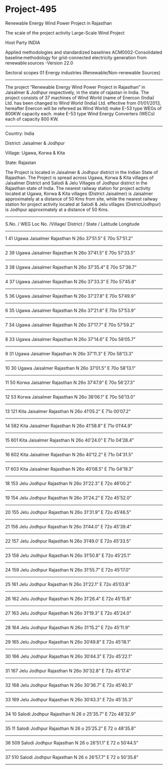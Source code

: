 # Project-495
Renewable Energy Wind Power Project in Rajasthan

The scale of the project activity  Large-Scale Wind Project 

Host Party  INDIA 

Applied methodologies and standardized baselines  ACM0002-Consolidated baseline methodology for 
grid-connected electricity generation from 
renewable sources -Version 22.0 

Sectoral scopes  01 Energy industries (Renewable/Non-renewable 
Sources) 
____________
The project  “Renewable Energy Wind Power Project in Rajasthan” in Jaisalmer & Jodhpur 
respectively, in the state of rajastan in India. The project consists of 37 machines of Wind World 
(name of Enercon (India) Ltd. has been changed to Wind World (India) Ltd. effective from 
01/01/2013, hereafter Enercon will be refereed as Wind World) make E-53 type WEGs of 800KW 
capacity each. make E-53 type Wind Energy Converters (WECs) each of capacity 800 KW. 
___________
Country: India 

District: Jaisalmer & Jodhpur 

Village: Ugawa, Korwa & Kita 

State: Rajastan 
 
The Project is located in Jaisalmer & Jodhpur district in the Indian State of Rajasthan. The Project is 
spread across Ugawa, Korwa & Kita villages of Jaisalmer District and Salodi & Jelu Villages of 
Jodhpur district in the Rajasthan state of India. The nearest railway station for project activity 
located at Ugawa, Korwa & Kita villages (District Jaisalmer) is Jaisalmer approximately at a 
distance of 50 Kms from site, while the nearest railway station for project activity located at Salodi 
& Jelu villages (DistrictJodhpur) is Jodhpur approximately at a distance of 50 Kms.
____________
S.No. / WEG Loc No. /Village/ District / State / Latitude  Longitude  
_________
1  41  Ugawa  Jaisalmer  Rajasthan  N 26o 37’51.5”  E 70o 57’51.2”  
___________
2  39  Ugawa  Jaisalmer  Rajasthan  N 26o 37’41.5”  E 70o 57’33.5”  
________
3  38  Ugawa  Jaisalmer  Rajasthan  N 26o 37’35.4”  E 70o 57’38.7”  
_________
4  37  Ugawa  Jaisalmer  Rajasthan  N 26o 37’33.3”  E 70o 57’45.8”  
___________
5  36  Ugawa  Jaisalmer  Rajasthan  N 26o 37’27.8”  E 70o 57’49.9”  
_________
6  35  Ugawa  Jaisalmer  Rajasthan  N 26o 37’21.6”  E 70o 57’53.9”  
__________
7  34  Ugawa  Jaisalmer  Rajasthan  N 26o 37’17.7”  E 70o 57’59.2”  
__________
8  33  Ugawa  Jaisalmer  Rajasthan  N 26o 37’14.6”  E 70o 58’05.7”  
____________
9  31  Ugawa  Jaisalmer  Rajasthan  N 26o 37’11.3”  E 70o 58’13.3”  
__________
10  30  Ugawa  Jaisalmer  Rajasthan  N 26o 37’01.5”  E 70o 58’13.1”  
____________
11  50  Korwa  Jaisalmer  Rajasthan  N 26o 37’47.9”  E 70o 56’27.3”  
______________
12  53  Korwa  Jaisalmer  Rajasthan  N 26o 38’06.1”  E 70o 56’13.0”  
_________
13  121  Kita  Jaisalmer  Rajasthan  N 26o 41’05.2”  E 71o 00’07.2”  
___________
14  582  Kita  Jaisalmer  Rajasthan  N 26o 41’58.8”  E 71o 01’44.9”  
__________
15  601  Kita  Jaisalmer  Rajasthan  N 26o 40’24.0”  E 71o 04’28.4”  
____________
16  602  Kita  Jaisalmer  Rajasthan  N 26o 40’12.2”  E 71o 04’31.5”  
____________
17  603  Kita  Jaisalmer  Rajasthan  N 26o 40’08.5”  E 71o 04’19.3”  
___________
18  153  Jelu  Jodhpur  Rajasthan  N 26o 31’22.3”  E 72o 46’00.2”  
_________
19  154  Jelu  Jodhpur  Rajasthan  N 26o 31’24.2”  E 72o 45’52.0”  
___________
20  155  Jelu  Jodhpur  Rajasthan  N 26o 31’31.9”  E 72o 45’46.5”  
___________
21  156  Jelu  Jodhpur  Rajasthan  N 26o 31’44.0”  E 72o 45’39.4”  
_________
22  157  Jelu  Jodhpur  Rajasthan  N 26o 31’49.0’  E 72o 45’33.5”  
________
23  158  Jelu  Jodhpur  Rajasthan  N 26o 31’50.8”  E 72o 45’25.1”  
_______
24  159  Jelu  Jodhpur  Rajasthan  N 26o 31’55.7”  E 72o 45’17.0”  
_________
25  161  Jelu  Jodhpur  Rajasthan  N 26o 31’22.1”  E 72o 45’03.8”  
_________
26  162  Jelu  Jodhpur  Rajasthan  N 26o 31’26.4”  E 72o 45’15.8”  
__________
27  163  Jelu  Jodhpur  Rajasthan  N 26o 31’19.3”  E 72o 45’24.0”  
__________
28  164  Jelu  Jodhpur  Rajasthan  N 26o 31’15.2”  E 72o 45’11.9”  
___________
29  165  Jelu  Jodhpur  Rajasthan  N 26o 30’49.8”  E 72o 45’18.1”  
_______
30  166  Jelu  Jodhpur  Rajasthan  N 26o 30’44.3”  E 72o 45’22.1”  
__________
31  167  Jelu  Jodhpur  Rajasthan  N 26o 30’32.8”  E 72o 45’17.4”  
____________
32  168  Jelu  Jodhpur  Rajasthan  N 26o 30’36.7”  E 72o 45’40.3”  
__________
33  169  Jelu  Jodhpur  Rajasthan  N 26o 30’43.3”  E 72o 45’35.3”  
______________
34  10  Salodi  Jodhpur  Rajasthan  N 26 o 25’35.7” E 72o 48’32.9”  
___________
35  11  Salodi  Jodhpur  Rajasthan  N 26 o 25’25.2” E 72 o 48’35.8”  
__________
36  509  Salodi  Jodhpur  Rajasthan  N 26 o 26’51.1” E 72 o 50’44.5”  
________
37  510  Salodi  Jodhpur  Rajasthan  N 26 o 26’57.7” E 72 o 50’35.8” 
___________
